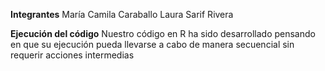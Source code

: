 **Integrantes**
	María Camila Caraballo 
	Laura Sarif Rivera 

**Ejecución del código**
	Nuestro código en R ha sido desarrollado pensando en que su ejecución pueda llevarse a cabo de manera secuencial sin requerir acciones intermedias
